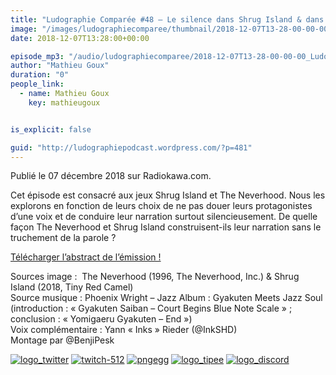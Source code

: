 ```yaml
---
title: "Ludographie Comparée #48 – Le silence dans Shrug Island & dans The Neverhood"
image: "/images/ludographiecomparee/thumbnail/2018-12-07T13-28-00-00-00_LudographieCompare48LesilencedansShrugIslanddansTheNeverhood.jpg"
date: 2018-12-07T13:28:00+00:00

episode_mp3: "/audio/ludographiecomparee/2018-12-07T13-28-00-00-00_LudographieCompare48LesilencedansShrugIslanddansTheNeverhood.mp3"
author: "Mathieu Goux"
duration: "0"
people_link: 
  - name: Mathieu Goux
    key: mathieugoux


is_explicit: false

guid: "http://ludographiepodcast.wordpress.com/?p=481"
---
```


<PodcastHeader/>

<!-- ECRIRE LA DESCRIPTION DE L'EPISODE SOUS CETTE LIGNE -->
<p>Publié le 07 décembre 2018 sur Radiokawa.com.</p>
<p>Cet épisode est consacré aux jeux Shrug Island et The Neverhood. Nous les explorons en fonction de leurs choix de ne pas douer leurs protagonistes d’une voix et de conduire leur narration surtout silencieusement. De quelle façon The Neverhood et Shrug Island construisent-ils leur narration sans le truchement de la parole ?</p>
<p><a title="LC48-abstract" href="/resources/ludographiecomparee/2018-12-07T13-28-00-00-00_LudographieCompare48LesilencedansShrugIslanddansTheNeverhood/lc48-abstract.pdf" rel="nofollow">Télécharger l’abstract de l’émission !</a></p>
<p></p>
<a href="" rel="nofollow"></a>
 
<p>Sources image :&nbsp; The Neverhood (1996, The Neverhood, Inc.) &amp;&nbsp;Shrug Island (2018, Tiny Red Camel)<br>
Source musique : Phoenix Wright – Jazz Album : Gyakuten Meets Jazz Soul (introduction : «&nbsp;Gyakuten Saiban – Court Begins Blue Note Scale&nbsp;» ; conclusion : «&nbsp;Yomigaeru Gyakuten – End&nbsp;»)<br>
Voix complémentaire : Yann «&nbsp;Inks&nbsp;» Rieder (@InkSHD)<br>
Montage par @BenjiPesk</p>


<tr>
<td><a href="https://twitter.com/Gouximan" rel="nofollow"><img src="/resources/ludographiecomparee/2018-12-07T13-28-00-00-00_LudographieCompare48LesilencedansShrugIslanddansTheNeverhood/logo_twitter-1.png" alt="logo_twitter"></a></td>
<td><a href="https://www.twitch.tv/mathieugoux" rel="nofollow"><img src="/resources/ludographiecomparee/2018-12-07T13-28-00-00-00_LudographieCompare48LesilencedansShrugIslanddansTheNeverhood/twitch-512-1.png" alt="twitch-512"></a></td>
<td><a href="https://www.youtube.com/user/MattTheFatalifieur/videos" rel="nofollow"><img src="/resources/ludographiecomparee/2018-12-07T13-28-00-00-00_LudographieCompare48LesilencedansShrugIslanddansTheNeverhood/pngegg.png" alt="pngegg"></a></td>
<td><a href="http://fr.tipeee.com/calvinball" rel="nofollow"><img src="/resources/ludographiecomparee/2018-12-07T13-28-00-00-00_LudographieCompare48LesilencedansShrugIslanddansTheNeverhood/logo_tipee-1.png" alt="logo_tipee"></a></td>
<td><a href="https://discord.com/invite/4RnA9v7" rel="nofollow"><img src="/resources/ludographiecomparee/2018-12-07T13-28-00-00-00_LudographieCompare48LesilencedansShrugIslanddansTheNeverhood/logo_discord-1.png" alt="logo_discord"></a></td>
</tr>




